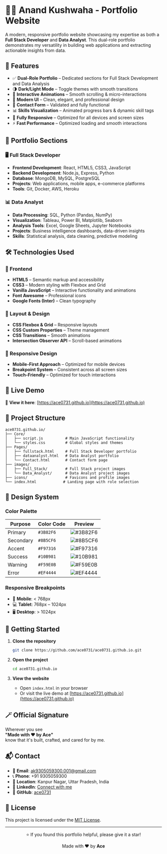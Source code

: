 # 👨‍💻 Anand Kushwaha - Portfolio Website

A modern, responsive portfolio website showcasing my expertise as both a **Full Stack Developer** and **Data Analyst**. This dual-role portfolio demonstrates my versatility in building web applications and extracting actionable insights from data.

## 🌟 Features

- ✅ **Dual-Role Portfolio** – Dedicated sections for Full Stack Development and Data Analysis
- 🌗 **Dark/Light Mode** – Toggle themes with smooth transitions  
- 🎯 **Interactive Animations** – Smooth scrolling & micro-interactions  
- 🧩 **Modern UI** – Clean, elegant, and professional design  
- 📨 **Contact Form** – Validated and fully functional  
- 📊 **Skills Visualization** – Animated progress bars & dynamic skill tags
- 📱 **Fully Responsive** – Optimized for all devices and screen sizes
- ⚡ **Fast Performance** – Optimized loading and smooth interactions

## 🎯 Portfolio Sections

### 🖥️ Full Stack Developer
- **Frontend Development**: React, HTML5, CSS3, JavaScript
- **Backend Development**: Node.js, Express, Python
- **Database**: MongoDB, MySQL, PostgreSQL
- **Projects**: Web applications, mobile apps, e-commerce platforms
- **Tools**: Git, Docker, AWS, Heroku

### 📊 Data Analyst
- **Data Processing**: SQL, Python (Pandas, NumPy)
- **Visualization**: Tableau, Power BI, Matplotlib, Seaborn
- **Analysis Tools**: Excel, Google Sheets, Jupyter Notebooks
- **Projects**: Business intelligence dashboards, data-driven insights
- **Skills**: Statistical analysis, data cleaning, predictive modeling

## 🛠️ Technologies Used

### 🎨 Frontend
- **HTML5** – Semantic markup and accessibility
- **CSS3** – Modern styling with Flexbox and Grid
- **Vanilla JavaScript** – Interactive functionality and animations
- **Font Awesome** – Professional icons
- **Google Fonts (Inter)** – Clean typography

### 🧱 Layout & Design
- **CSS Flexbox & Grid** – Responsive layouts
- **CSS Custom Properties** – Theme management
- **CSS Transitions** – Smooth animations
- **Intersection Observer API** – Scroll-based animations

### 📱 Responsive Design
- **Mobile-First Approach** – Optimized for mobile devices
- **Breakpoint System** – Consistent across all screen sizes
- **Touch-Friendly** – Optimized for touch interactions

## 🚀 Live Demo

🔗 **View it here**: [https://ace0731.github.io](https://ace0731.github.io)

## 📁 Project Structure

```
ace0731.github.io/
├── Core/
│   ├── script.js          # Main JavaScript functionality
│   └── styles.css         # Global styles and themes
├── Pages/
│   ├── fullstack.html     # Full Stack Developer portfolio
│   ├── dataanalyst.html   # Data Analyst portfolio
│   └── Contact.html       # Contact form page
├── images/
│   ├── Full_Stack/        # Full Stack project images
│   └── Data_Analyst/      # Data Analyst project images
├── icons/                 # Favicons and profile images
└── index.html            # Landing page with role selection
```

## 🎨 Design System

### Color Palette

| Purpose   | Color Code | Preview                                                                 |
|-----------|------------|-------------------------------------------------------------------------|
| Primary   | `#3B82F6`  | ![#3B82F6](https://placehold.co/15x15/3B82F6/3B82F6.png)                 |
| Secondary | `#8B5CF6`  | ![#8B5CF6](https://placehold.co/15x15/8B5CF6/8B5CF6.png)                 |
| Accent    | `#F97316`  | ![#F97316](https://placehold.co/15x15/F97316/F97316.png)                 |
| Success   | `#10B981`  | ![#10B981](https://placehold.co/15x15/10B981/10B981.png)                 |
| Warning   | `#F59E0B`  | ![#F59E0B](https://placehold.co/15x15/F59E0B/F59E0B.png)                 |
| Error     | `#EF4444`  | ![#EF4444](https://placehold.co/15x15/EF4444/EF4444.png)                 |

### Responsive Breakpoints

- 📱 **Mobile**: < 768px  
- 💻 **Tablet**: 768px – 1024px  
- 🖥️ **Desktop**: > 1024px

## 🚀 Getting Started

1. **Clone the repository**
   ```bash
   git clone https://github.com/ace0731/ace0731.github.io.git
   ```

2. **Open the project**
   ```bash
   cd ace0731.github.io
   ```

3. **View the website**
   - Open `index.html` in your browser
   - Or visit the live demo at [https://ace0731.github.io](https://ace0731.github.io)

## 🪄 Official Signature

<p>Wherever you see<br><strong>"Made with ❤️ by Ace"</strong><br>know that it's built, crafted, and cared for by me.</p>

## 📬 Contact

- 📧 **Email**: [ak9305059300.001@gmail.com](mailto:ak9305059300.001@gmail.com)  
- 📞 **Phone**: +91 9305059300  
- 📍 **Location**: Kanpur Nagar, Uttar Pradesh, India
- 🔗 **LinkedIn**: [Connect with me](https://linkedin.com/in/your-profile)
- 🐙 **GitHub**: [ace0731](https://github.com/ace0731)

## 📄 License

This project is licensed under the [MIT License](LICENSE).

---

<div align="center">
  <p>⭐ If you found this portfolio helpful, please give it a star!</p>
  <p>Made with ❤️ by <strong>Ace</strong></p>
</div>
